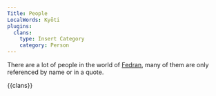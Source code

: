 ```yaml
---
Title: People
LocalWords: Kyōti
plugins:
  clans:
    type: Insert Category
    category: Person
---
```


There are a lot of people in the world of [Fedran](/), many of them are only referenced by name or in a quote.

{{clans}}
